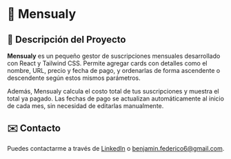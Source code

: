 # 📌 **Mensualy**

## 📝 **Descripción del Proyecto**

**Mensualy** es un pequeño gestor de suscripciones mensuales desarrollado con React y Tailwind CSS. Permite agregar cards con detalles como el nombre, URL, precio y fecha de pago, y ordenarlas de forma ascendente o descendente según estos mismos parámetros.

Además, Mensualy calcula el costo total de tus suscripciones y muestra el total ya pagado. Las fechas de pago se actualizan automáticamente al inicio de cada mes, sin necesidad de editarlas manualmente.

## ✉️ **Contacto**

Puedes contactarme a través de [LinkedIn](https://www.linkedin.com/in/federicobenjamin/) o <benjamin.federico6@gmail.com>.
